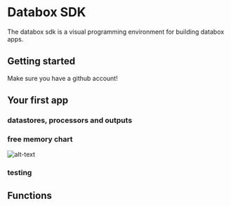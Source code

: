 Databox SDK
===========

The databox sdk is a visual programming environment for building databox apps.

Getting started
---------------

Make sure you have a github account!



Your first app
--------------

### datastores, processors and outputs

### free memory chart

![alt-text](https://raw.githubusercontent.com/me-box/iot.red/master/docs/images/firstapp.png "databox demo overview")

### testing

Functions
---------


